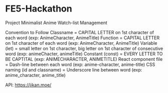 # FE5-Hackathon

Project Minimalist Anime Watch-list Management

Convention to Follow
Classname = CAPITAL LETTER on 1st character of each word (exp: AnimeCharacter, AnimeTitle)
Function = CAPITAL LETTER on 1st character of each word (exp: AnimeCharacter, AnimeTitle)
Variable (let) = small letter on 1st character, big letter on 1st character of consecutive word (exp: animeChacter, animeTitle)
Constant (const) = EVERY LETTER TO BE CAPTITAL (exp: ANIMECHARACTER, ANIMETITLE)
React component file = Dash-line between each word (exp: anime-character, anime-title)
CSS naming (id and classname) = Underscore line between word (exp: anime_character, anime_title)

API: https://jikan.moe/
